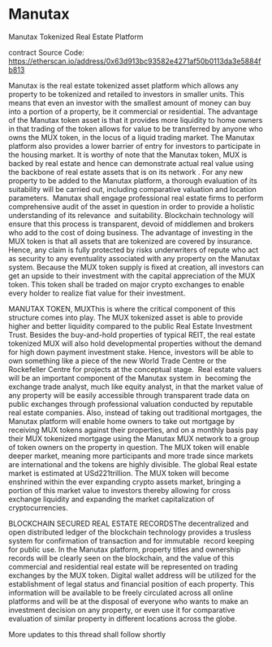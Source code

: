 # Manutax
Manutax Tokenized Real Estate Platform


contract Source Code: https://etherscan.io/address/0x63d913bc93582e4271af50b0113da3e5884fb813



Manutax is the real estate tokenized asset platform which allows any property to be tokenized and retailed to investors in smaller units. This means that even an investor with the smallest amount of money can buy into a portion of a property, be it commercial or residential. The advantage of the Manutax token asset is that it provides more liquidity to home owners in that trading of the token allows for value to be transferred by anyone who owns the MUX token, in the locus of a liquid trading market. The Manutax platform also provides a lower barrier of entry for investors to participate in the housing market. It is worthy of note that the Manutax token, MUX is backed by real estate and hence can demonstrate actual real value using the backbone of real estate assets that is on its network . For any new property to be added to the Manutax platform, a thorough evaluation of its suitability will be carried out, including comparative valuation and location parameters.  Manutax shall engage professional real estate firms to perform comprehensive audit of the asset in question in order to provide a holistic understanding of its relevance  and suitability. Blockchain technology will ensure that this process is transparent, devoid of middlemen and brokers who add to the cost of doing business. The advantage of investing in the MUX token is that all assets that are tokenized are covered by insurance. Hence, any claim is fully protected by risks underwriters of repute who act as security to any eventuality associated with any property on the Manutax system. Because the MUX token supply is fixed at creation, all investors can get an upside to their investment with the capital appreciation of the MUX token. This token shall be traded on major crypto exchanges to enable every holder to realize fiat value for their investment.    


MANUTAX TOKEN, MUXThis is where the critical component of this structure comes into play. The MUX tokenized asset is able to provide higher and better liquidity compared to the public Real Estate Investment Trust. Besides the buy-and-hold properties of typical REIT, the real estate tokenized MUX will also hold developmental properties without the demand for high down payment investment stake. Hence, investors will be able to own something like a piece of the new World Trade Centre or the Rockefeller Centre for projects at the conceptual stage.  Real estate valuers will be an important component of the Manutax system in  becoming the exchange trade analyst, much like equity analyst, in that the market value of any property will be easily accessible through transparent trade data on public exchanges through professional valuation conducted by reputable real estate companies. Also, instead of taking out traditional mortgages, the Manutax platform will enable home owners to take out mortgage by receiving MUX tokens against their properties, and on a monthly basis pay their MUX tokenized mortgage using the Manutax MUX network to a group of token owners on the property in question. The MUX token will enable deeper market, meaning more participants and more trade since markets are international and the tokens are highly divisible. The global Real estate market is estimated at USd221trillion. The MUX token will become enshrined within the ever expanding crypto assets market, bringing a portion of this market value to investors thereby allowing for cross exchange liquidity and expanding the market capitalization of cryptocurrencies. 


BLOCKCHAIN SECURED REAL ESTATE RECORDSThe decentralized and open distributed ledger of the blockchain technology provides a trusless system for confirmation of transaction and for immutable  record keeping for public use. In the Manutax platform, property titles and ownership records will be clearly seen on the blockchain, and the value of this commercial and residential real estate will be represented on trading exchanges by the MUX token. Digital wallet address will be utilized for the establishment of legal status and financial position of each property. This information will be available to be freely circulated across all online platforms and will be at the disposal of everyone who wants to make an investment decision on any property, or even use it for comparative evaluation of similar property in different locations across the globe.

More updates to this thread shall follow shortly
